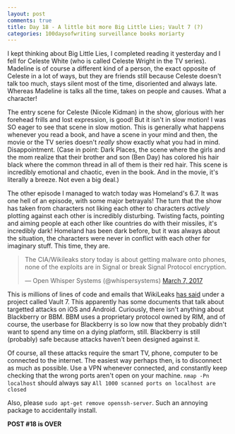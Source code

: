 ```yaml
---
layout: post
comments: true
title: Day 18 - A little bit more Big Little Lies; Vault 7 (?)
categories: 100daysofwriting surveillance books moriarty
---
```


I kept thinking about Big Little Lies, I completed reading it yesterday and I
fell for Celeste White (who is called Celeste Wright in the TV series). Madeline
is of course a different kind of a person, the exact opposite of Celeste in a
lot of ways, but they are friends still because Celeste doesn't talk too much,
stays silent most of the time, disoriented and always late. Whereas Madeline is
talks all the time, takes on people and causes. What a character!

The entry scene for Celeste (Nicole Kidman) in the show, glorious with her
forehead frills and lost expression, is good! But it isn't in slow motion! I was
SO eager to see that scene in slow motion. This is generally what happens
whenever you read a book, and have a scene in your mind and then, the movie or
the TV series doesn't _really_ show exactly what you had in mind.
Disappointment. (Case in point: Dark Places, the scene where the girls and the
mom realize that their brother and son (Ben Day) has colored his hair black
where the common thread in all of them is their red hair. This scene is
incredibly emotional and chaotic, even in the book. And in the movie, it's
literally a breeze. Not even a big deal.)

The other episode I managed to watch today was Homeland's 6.7. It was one hell
of an episode, with some major betrayals! The turn that the show has taken from
characters not liking each other to characters _actively_ plotting against each
other is incredibly disturbing. Twisting facts, pointing and aiming people at
each other like countries do with their missiles, it's incredibly dark! Homeland
has been dark before, but it was always about the situation, the characters were
never in conflict with each other for imaginary stuff. This time, they are.

<blockquote class="twitter-tweet" data-lang="en"><p lang="en" dir="ltr">The
CIA/Wikileaks story today is about getting malware onto phones, none of the
exploits are in Signal or break Signal Protocol encryption.</p>&mdash; Open
Whisper Systems (@whispersystems) <a
href="https://twitter.com/whispersystems/status/839204754718932992">March 7,
2017</a></blockquote>
<script async src="//platform.twitter.com/widgets.js" charset="utf-8"></script>

This is millions of lines of code and emails that WikiLeaks [has
said](https://wikileaks.org/ciav7p1/) under a project called Vault 7. This
apparently has some documents that talk about targetted attacks on iOS and
Android. Curiously, there isn't anything about Blackberry or BBM. BBM uses a
proprietary protocol owned by RIM, and of course, the userbase for Blackberry is
so low now that they probably didn't want to spend any time on a dying platform,
still. Blackberry is still (probably) safe because attacks haven't been designed
against it.

Of course, all these attacks require the smart TV, phone, computer to be
connected to the internet. The easiest way perhaps then, is to disconnect as
much as possible. Use a VPN whenever connected, and constantly keep checking
that the wrong ports aren't open on your machine. `nmap -Pn localhost` should
always say `All 1000 scanned ports on localhost are closed`

Also, please `sudo apt-get remove openssh-server`. Such an annoying package to
accidentally install.

**POST #18 is OVER**
